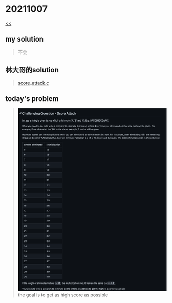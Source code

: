 # 20211007

[<<](https://hkust-cpeg.github.io/)

## my solution

>不会

## 林大哥的solution

>[score_attack.c](./score_attack.md)

## today's problem

>![img_0.jpg](./img_0.png)  
>the goal is to get as high score as possible
